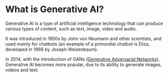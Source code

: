 # What is Generative AI?

Generative AI is a type of artificial intelligence technology that can produce various types of content, such as text, image, video and audio.

It was introduced in 1950s by John von Neumann and other scientists, and used mainly for chatbots (an example of a primordial chatbot is Eliza, developed in 1966 by Joseph Weizenbaum).

In 2014, with the introduction of GANs ([Generative Adversarial Networks](./machine-learning/gans.md)), Generative AI becomes more popular, due to its ability to generate images, videos and text.
